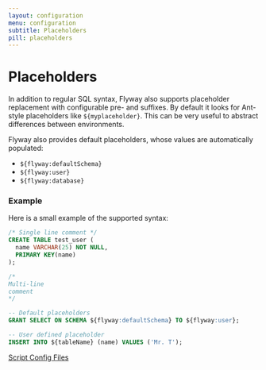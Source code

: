 ```yaml
---
layout: configuration
menu: configuration
subtitle: Placeholders
pill: placeholders
---
```

# Placeholders
In addition to regular SQL syntax, Flyway also supports placeholder replacement with configurable pre- and suffixes.
By default it looks for Ant-style placeholders like `${myplaceholder}`. This can be very useful to abstract differences between environments.

Flyway also provides default placeholders, whose values are automatically populated:

- `${flyway:defaultSchema}`
- `${flyway:user}`
- `${flyway:database}`

### Example
Here is a small example of the supported syntax:

```sql
/* Single line comment */
CREATE TABLE test_user (
  name VARCHAR(25) NOT NULL,
  PRIMARY KEY(name)
);

/*
Multi-line
comment
*/

-- Default placeholders
GRANT SELECT ON SCHEMA ${flyway:defaultSchema} TO ${flyway:user};

-- User defined placeholder
INSERT INTO ${tableName} (name) VALUES ('Mr. T');
```

<p class="next-steps">
  <a class="btn btn-primary" href="/documentation/scriptconfig">Script Config Files <i class="fa fa-arrow-right"></i></a>
</p>